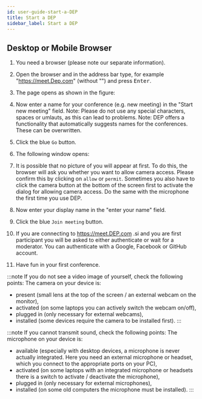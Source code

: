 ```yaml
---
id: user-guide-start-a-DEP
title: Start a DEP 
sidebar_label: Start a DEP 
---
```


## Desktop or Mobile Browser

1. You need a browser (please note our separate information).
2. Open the browser and in the address bar type, for example "https://meet.Dep.com" (without "") and press <kbd>Enter</kbd>.
3. The page opens as shown in the figure:


4. Now enter a name for your conference (e.g. new meeting) in the "Start new meeting" field.
Note: Please do not use any special characters, spaces or umlauts, as this can lead to problems.
Note: DEP offers a functionality that automatically suggests names for the conferences. These can be overwritten.
5. Click the blue `Go` button.
6. The following window opens:


7. It is possible that no picture of you will appear at first. To do this, the browser will ask you whether you want to allow camera access. Please confirm this by clicking on `allow` or `permit`. Sometimes you also have to click the camera button at the bottom of the screen first to activate the dialog for allowing camera access. Do the same with the microphone the first time you use DEP.
8. Now enter your display name in the "enter your name" field.
9. Click the blue `Join meeting` button.
10. If you are connecting to https://meet.DEP.com .si and you are first participant you will be asked to either authenticate or wait for a moderator. You can authenticate with a Google, Facebook or GitHub account.
11. Have fun in your first conference.

:::note
If you do not see a video image of yourself, check the following points:
The camera on your device is:
- present (small lens at the top of the screen / an external webcam on the monitor),
- activated (on some laptops you can actively switch the webcam on/off),
- plugged in (only necessary for external webcams),
- installed (some devices require the camera to be installed first).
:::

:::note
If you cannot transmit sound, check the following points:
The microphone on your device is:
- available (especially with desktop devices, a microphone is never actually integrated. Here you need an external microphone or headset, which you connect to the appropriate ports on your PC),
- activated (on some laptops with an integrated microphone or headsets there is a switch to activate / deactivate the microphone),
- plugged in (only necessary for external microphones),
- installed (on some old computers the microphone must be installed).
:::
